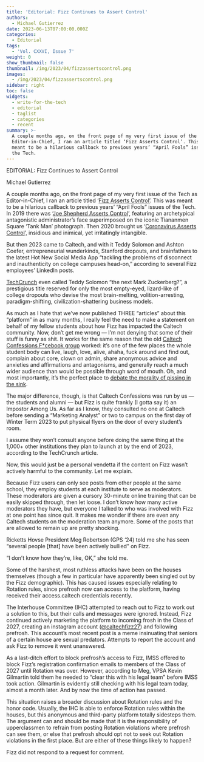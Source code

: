 ```yaml
---
title: 'Editorial: Fizz Continues to Assert Control'
authors:
  - Michael Gutierrez
date: 2023-06-13T07:00:00.000Z
categories:
  - Editorial
tags:
  - 'Vol. CXXVI, Issue 7'
weight: 0
show_thumbnail: false
thumbnail: /img/2023/04/fizzassertscontrol.png
images:
  - /img/2023/04/fizzassertscontrol.png
sidebar: right
toc: false
widgets:
  - write-for-the-tech
  - editorial
  - taglist
  - categories
  - recent
summary: >-
  A couple months ago, on the front page of my very first issue of the Tech as
  Editor-in-Chief, I ran an article titled ‘Fizz Asserts Control’. This was
  meant to be a hilarious callback to previous years’ “April Fools” issues of
  the Tech.
---
```


EDITORIAL: Fizz Continues to Assert Control

Michael Gutierrez

A couple months ago, on the front page of my very first issue of the Tech as Editor-in-Chief, I ran an article titled ‘[Fizz Asserts Control’](https://tech.caltech.edu/issues/2023-04-04.pdf). This was meant to be a hilarious callback to previous years’ “April Fools” issues of the Tech. In 2019 there was ‘[Joe Shepherd Asserts Control](https://campuspubs.library.caltech.edu/3316/1/Issue%2020%2C%202018-19_FINAL.pdf)’, featuring an archetypical antagonistic administrator’s face superimposed on the iconic Tiananmen Square ‘Tank Man’ photograph. Then 2020 brought us ‘[Coronavirus Asserts Control](https://campuspubs.library.caltech.edu/3371/1/Issue%206%20%28Hot%20Rivet%29.pdf)’, insidious and inimical, yet irritatingly intangible.

But then 2023 came to Caltech, and with it Teddy Solomon and Ashton Coefer, entrepreneurial wunderkinds, Stanford dropouts, and brainfathers to the latest Hot New Social Media App “tackling the problems of disconnect and inauthenticity on college campuses head-on,” according to several Fizz employees’ LinkedIn posts.

[TechCrunch](https://techcrunch.com/2022/11/23/fizz-college-social-app-series-a/) even called Teddy Solomon “the next Mark Zuckerberg?”, a prestigious title reserved for only the most empty-eyed, lizard-like of college dropouts who devise the most brain-melting, volition-arresting, paradigm-shifting, civilization-shattering business models.

As much as I hate that we’ve now published THREE “articles” about this “platform” in as many months, I really feel the need to make a statement on behalf of my fellow students about how Fizz has impacted the Caltech community. Now, don’t get me wrong — I’m not denying that some of their stuff is funny as shit. It works for the same reason that the old [Caltech Confessions F\*cebook group](https://www.facebook.com/caltechconfessions/) worked: it’s one of the few places the whole student body can live, laugh, love, alive, ahaha, fuck around and find out, complain about core, clown on admin, share anonymous advice and anxieties and affirmations and antagonisms, and generally reach a much wider audience than would be possible through word of mouth. Oh, and most importantly, it’s the perfect place to [debate the morality of pissing in the sink](https://www.facebook.com/caltechconfessions/posts/pfbid0UrLoRAuSGkP5sq1sZ6jG9Nz7XtszAXNmvfcuA7ki5JpDJ2vD2fTmoYpzMaburB24l).

The major difference, though, is that Caltech Confessions was run by us — the students and alumni — but Fizz is quite frankly (I gotta say it) an Impostor Among Us. As far as I know, they consulted no one at Caltech before sending a “Marketing Analyst” or two to campus on the first day of Winter Term 2023 to put physical flyers on the door of every student’s room.

I assume they won’t consult anyone before doing the same thing at the 1,000+ other institutions they plan to launch at by the end of 2023, according to the TechCrunch article.

Now, this would just be a personal vendetta if the content on Fizz wasn’t actively harmful to the community. Let me explain.

Because Fizz users can only see posts from other people at the same school, they employ students at each institute to serve as moderators. These moderators are given a cursory 30-minute online training that can be easily skipped through, then let loose. I don’t know how many active moderators they have, but everyone I talked to who was involved with Fizz at one point has since quit. It makes me wonder if there are even any Caltech students on the moderation team anymore. Some of the posts that are allowed to remain up are pretty shocking.

Ricketts Hovse President Meg Robertson (GPS ‘24) told me she has seen “several people \[that] have been actively bullied” on Fizz.

“I don’t know how they’re, like, OK,” she told me.

Some of the harshest, most ruthless attacks have been on the houses themselves (though a few in particular have apparently been singled out by the Fizz demographic). This has caused issues especially relating to Rotation rules, since prefrosh now can access to the platform, having received their access.caltech credentials recently.

The Interhouse Committee (IHC) attempted to reach out to Fizz to work out a solution to this, but their calls and messages were ignored. Instead, Fizz continued actively marketing the platform to incoming frosh in the Class of 2027, creating an instagram account ([@caltechfizz27](https://www.instagram.com/caltechfizz27/)) and following prefrosh. This account’s most recent post is a meme insinuating that seniors of a certain house are sexual predators. Attempts to report the account and ask Fizz to remove it went unanswered.

As a last-ditch effort to block prefrosh’s access to Fizz, IMSS offered to block Fizz’s registration confirmation emails to members of the Class of 2027 until Rotation was over. However, according to Meg, VPSA Kevin Gilmartin told them he needed to “clear this with his legal team” before IMSS took action. Gilmartin is evidently still checking with his legal team today, almost a month later. And by now the time of action has passed.

This situation raises a broader discussion about Rotation rules and the honor code. Usually, the IHC is able to enforce Rotation rules within the houses, but this anonymous and third-party platform totally sidesteps them. The argument can and should be made that it is the responsibility of upperclassmen to refrain from posting Rotation violations where prefrosh can see them, or else that prefrosh should opt not to seek out Rotation violations in the first place. But are either of these things likely to happen?

Fizz did not respond to a request for comment.
